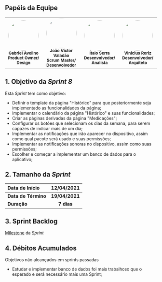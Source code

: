 ## Papéis da Equipe

<table>
    <tr>
     <!-- Gabriel   -->
        <td align="center"><img style="border-radius: 50%;" src="https://i.pinimg.com/564x/26/22/fe/2622fe9807328d1659a620ed3792998d.jpg" width="100px;" alt=""/><br /><sub><b>Gabriel Avelino</b><br><b>Product Owner/ Design</b></sub></a><br /></td>
     <!-- João Victor -->
        <td align="center">
        <img style="border-radius: 50%;" src="https://i.pinimg.com/564x/bd/e2/5d/bde25df405ee9ce34108c934a313ba2a.jpg"width="100px;" alt=""/>
        <br /><sub><b>João Victor Valadão</b><br><b>Scrum Master/ Desenvolvedor</b></sub></a><br /></td>
    <!-- Ítalo -->
        <td align="center">
        <img style="border-radius: 50%;" src="https://i.pinimg.com/564x/96/8c/34/968c34a8a8c10eae152d2900a870c521.jpg"width="100px;" alt=""/>
        <br /><sub><b>Ítalo Serra</b><br><b>Desenvolvedor/ Analista</b></sub></a><br /></td>
     <!-- Vinícius -->
        <td align="center">
        <img style="border-radius: 50%;" src="https://i.pinimg.com/564x/f3/e7/c3/f3e7c3129cfde2c52fa2bfb483b1727f.jpg"width="100px;" alt=""/>
        <br /><sub><b>Vinícius Roriz</b><br><b>Desenvolvedor/ Arquiteto</b></sub></a><br /></td>
    </table>

## 1. Objetivo da _Sprint 8_

<p align="justify">Esta <i>Sprint</i> tem como objetivo:</p>

- Definir o template da página "Histórico" para que posteriormente seja implementado as funcionalidades da página;
- Implementar o calendário da página "Histórico" e suas funcionalidades;
- Criar as páginas derivadas da página "Medicações";
- Configurar os botões que selecionam os dias da semana, para serem capazes de indicar mais de um dia;
- Implementar as notificações que irão aparecer no dispositivo, assim como qual pacote será usado e suas permissões;
- Implementar as notificações sonoras no dispositivo, assim como suas permissões;
- Escolher e começar a implementar um banco de dados para o aplicativo;



## 2. Tamanho da _Sprint_

| Data de Início | 12/04/2021 |
|:--|:--:|
| **Data de Término** | **19/04/2021** |
| **Duração** | **7 dias** |


## 3. Sprint Backlog

[Milestone](https://github.com/fga-eps-mds/MDS-2020-2-G9/milestone/9) da _Sprint_


## 4. Débitos Acumulados

Objetivos não alcançados em sprints passadas

- Estudar e implementar banco de dados foi mais trabalhoso que o esperado e será necessário mais uma Sprint;
